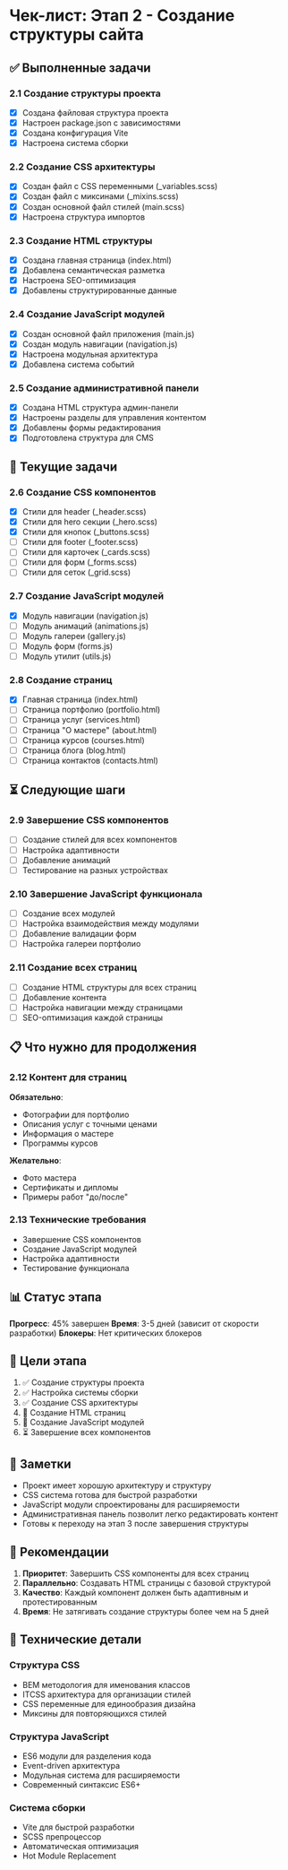 # Чек-лист: Этап 2 - Создание структуры сайта

## ✅ Выполненные задачи

### 2.1 Создание структуры проекта
- [x] Создана файловая структура проекта
- [x] Настроен package.json с зависимостями
- [x] Создана конфигурация Vite
- [x] Настроена система сборки

### 2.2 Создание CSS архитектуры
- [x] Создан файл с CSS переменными (_variables.scss)
- [x] Создан файл с миксинами (_mixins.scss)
- [x] Создан основной файл стилей (main.scss)
- [x] Настроена структура импортов

### 2.3 Создание HTML структуры
- [x] Создана главная страница (index.html)
- [x] Добавлена семантическая разметка
- [x] Настроена SEO-оптимизация
- [x] Добавлены структурированные данные

### 2.4 Создание JavaScript модулей
- [x] Создан основной файл приложения (main.js)
- [x] Создан модуль навигации (navigation.js)
- [x] Настроена модульная архитектура
- [x] Добавлена система событий

### 2.5 Создание административной панели
- [x] Создана HTML структура админ-панели
- [x] Настроены разделы для управления контентом
- [x] Добавлены формы редактирования
- [x] Подготовлена структура для CMS

## 🔄 Текущие задачи

### 2.6 Создание CSS компонентов
- [x] Стили для header (_header.scss)
- [x] Стили для hero секции (_hero.scss)
- [x] Стили для кнопок (_buttons.scss)
- [ ] Стили для footer (_footer.scss)
- [ ] Стили для карточек (_cards.scss)
- [ ] Стили для форм (_forms.scss)
- [ ] Стили для сеток (_grid.scss)

### 2.7 Создание JavaScript модулей
- [x] Модуль навигации (navigation.js)
- [ ] Модуль анимаций (animations.js)
- [ ] Модуль галереи (gallery.js)
- [ ] Модуль форм (forms.js)
- [ ] Модуль утилит (utils.js)

### 2.8 Создание страниц
- [x] Главная страница (index.html)
- [ ] Страница портфолио (portfolio.html)
- [ ] Страница услуг (services.html)
- [ ] Страница "О мастере" (about.html)
- [ ] Страница курсов (courses.html)
- [ ] Страница блога (blog.html)
- [ ] Страница контактов (contacts.html)

## ⏳ Следующие шаги

### 2.9 Завершение CSS компонентов
- [ ] Создание стилей для всех компонентов
- [ ] Настройка адаптивности
- [ ] Добавление анимаций
- [ ] Тестирование на разных устройствах

### 2.10 Завершение JavaScript функционала
- [ ] Создание всех модулей
- [ ] Настройка взаимодействия между модулями
- [ ] Добавление валидации форм
- [ ] Настройка галереи портфолио

### 2.11 Создание всех страниц
- [ ] Создание HTML структуры для всех страниц
- [ ] Добавление контента
- [ ] Настройка навигации между страницами
- [ ] SEO-оптимизация каждой страницы

## 📋 Что нужно для продолжения

### 2.12 Контент для страниц
**Обязательно**:
- Фотографии для портфолио
- Описания услуг с точными ценами
- Информация о мастере
- Программы курсов

**Желательно**:
- Фото мастера
- Сертификаты и дипломы
- Примеры работ "до/после"

### 2.13 Технические требования
- Завершение CSS компонентов
- Создание JavaScript модулей
- Настройка адаптивности
- Тестирование функционала

## 📊 Статус этапа

**Прогресс**: 45% завершен
**Время**: 3-5 дней (зависит от скорости разработки)
**Блокеры**: Нет критических блокеров

## 🎯 Цели этапа

1. ✅ Создание структуры проекта
2. ✅ Настройка системы сборки
3. ✅ Создание CSS архитектуры
4. 🔄 Создание HTML страниц
5. 🔄 Создание JavaScript модулей
6. ⏳ Завершение всех компонентов

## 📝 Заметки

- Проект имеет хорошую архитектуру и структуру
- CSS система готова для быстрой разработки
- JavaScript модули спроектированы для расширяемости
- Административная панель позволит легко редактировать контент
- Готовы к переходу на этап 3 после завершения структуры

## 🚀 Рекомендации

1. **Приоритет**: Завершить CSS компоненты для всех страниц
2. **Параллельно**: Создавать HTML страницы с базовой структурой
3. **Качество**: Каждый компонент должен быть адаптивным и протестированным
4. **Время**: Не затягивать создание структуры более чем на 5 дней

## 🔧 Технические детали

### Структура CSS
- BEM методология для именования классов
- ITCSS архитектура для организации стилей
- CSS переменные для единообразия дизайна
- Миксины для повторяющихся стилей

### Структура JavaScript
- ES6 модули для разделения кода
- Event-driven архитектура
- Модульная система для расширяемости
- Современный синтаксис ES6+

### Система сборки
- Vite для быстрой разработки
- SCSS препроцессор
- Автоматическая оптимизация
- Hot Module Replacement

